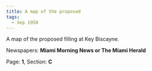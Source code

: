 ```yaml
---  
title: A map of the proposed  
tags:  
  - Sep 1950  
---  
```

  
A map of the proposed filling at Key Biscayne.  
  
Newspapers: **Miami Morning News or The Miami Herald**  
  
Page: **1**, Section: **C** 
